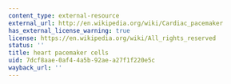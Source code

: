 ```yaml
---
content_type: external-resource
external_url: http://en.wikipedia.org/wiki/Cardiac_pacemaker
has_external_license_warning: true
license: https://en.wikipedia.org/wiki/All_rights_reserved
status: ''
title: heart pacemaker cells
uid: 7dcf8aae-0af4-4a5b-92ae-a27f1f220e5c
wayback_url: ''
---
```


